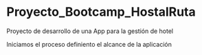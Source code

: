 # Proyecto_Bootcamp_HostalRuta
Proyecto de desarrollo de una App para la gestión de hotel

Iniciamos el proceso definiento el alcance de la aplicación 